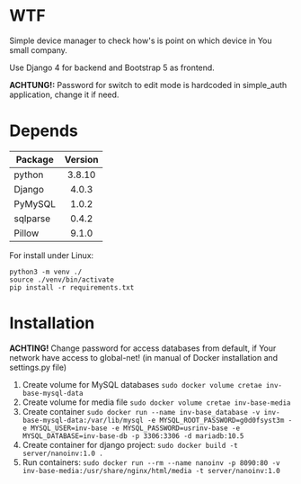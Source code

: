# WTF

Simple device manager to check how's is point on which device in You small company.

Use Django 4 for backend and Bootstrap 5 as frontend.

**ACHTUNG!:** Password for switch to edit mode is hardcoded in simple_auth application, change it if need.

# Depends

| Package           | Version |
|-------------------|:-------:|
|python             | 3.8.10  |
|Django             | 4.0.3  |
|PyMySQL            | 1.0.2  |
|sqlparse           | 0.4.2  |
|Pillow             | 9.1.0  |

For install under Linux:
```console
python3 -m venv ./
source ./venv/bin/activate
pip install -r requirements.txt
```

# Installation

**ACHTING!** Change password for access databases from default, if Your network have access to global-net! (in manual of Docker installation and settings.py file)

1. Create volume for MySQL databases `sudo docker volume cretae inv-base-mysql-data`
2. Create volume for media file `sudo docker volume cretae inv-base-media`
3. Create container `sudo docker run --name inv-base_database -v inv-base-mysql-data:/var/lib/mysql -e MYSQL_ROOT_PASSWORD=g0d0fsyst3m -e MYSQL_USER=inv-base -e MYSQL_PASSWORD=usrinv-base -e MYSQL_DATABASE=inv-base-db -p 3306:3306 -d mariadb:10.5`
4. Create container for django project: `sudo docker build -t server/nanoinv:1.0 .`
5. Run containers: `sudo docker run --rm --name nanoinv -p 8090:80 -v inv-base-media:/usr/share/nginx/html/media -t server/nanoinv:1.0`

